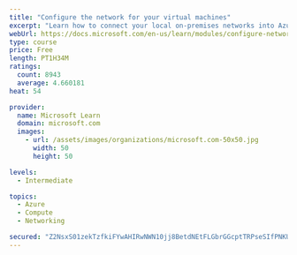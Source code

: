 ```yaml
---
title: "Configure the network for your virtual machines"
excerpt: "Learn how to connect your local on-premises networks into Azure using virtual networks, VPN gateways, and Azure ExpressRoute."
webUrl: https://docs.microsoft.com/en-us/learn/modules/configure-network-for-azure-virtual-machines/
type: course
price: Free
length: PT1H34M
ratings:
  count: 8943
  average: 4.660181
heat: 54

provider:
  name: Microsoft Learn
  domain: microsoft.com
  images:
    - url: /assets/images/organizations/microsoft.com-50x50.jpg
      width: 50
      height: 50

levels:
  - Intermediate

topics:
  - Azure
  - Compute
  - Networking

secured: "Z2NsxS01zekTzfkiFYwAHIRwNWN10jj8BetdNEtFLGbrGGcptTRPseSIfPNKUjfzihAWYAkjsr5ixnkUxPcU4q8oOA1ig50axE3dw/ONDhZMOP3ZDzyOh45r2ERuSIwI8+Ma4q0gYyCaXWB650EXUscesgSnR9vge9hK6ftvTBd3Lv268Evdk41u7YQkzF8AEGwLUU/tX45yCdfpuwZv0XTw6wHcS1Oe12T7WeDvA52KhHUuO9TSCud6Zfc2OlIXJVwhVIkZRtvG9fJqxRzJ27Fq3UcT9UGiYhgvEgp9FQL20KF1PqxFIK07cvJb/uuC1s7EODy94u1YprBSB8Zn15PoTsEyfQfumzMFdO5ODzPOb7/w7MeTs2en6/Fw6QVBi6OHwwgdyZ1zrllWNgw7TqSy3qivs7d/l8O97MrlVWY=;Yh6CqbiT/VRmUzAU1dznQw=="
---
```



